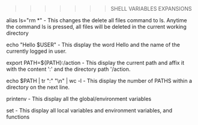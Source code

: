 >>>>>>> SHELL VARIABLES EXPANSIONS

alias ls="rm *" - This changes the delete all files command to ls. Anytime the command ls is pressed, all files will be deleted in the current working directory

echo "Hello $USER" - This display the word Hello and the name of the currently logged in user.

export PATH=${PATH}:/action - This display the current path and affix it with the content ':' and the directory path '/action.

echo $PATH | tr ":" "\n" | wc -l - This display the number of PATHS within a directory on the next line.

printenv - This display all the global/environment variables

set - This display all local variables and environment variables, and functions
